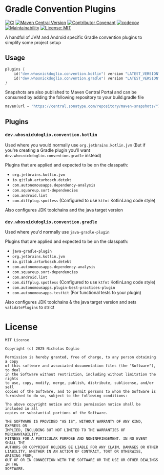# Gradle Convention Plugins

[![CI](https://github.com/WhosNickDoglio/convention-plugins/actions/workflows/ci.yml/badge.svg)](https://github.com/WhosNickDoglio/convention-plugins/actions/workflows/ci.yml)
[![Maven Central Version](https://img.shields.io/maven-central/v/dev.whosnickdoglio/convention-plugins)](https://central.sonatype.com/artifact/dev.whosnickdoglio/convention-plugins/overview)
[![Contributor Covenant](https://img.shields.io/badge/Contributor%20Covenant-2.1-4baaaa.svg)](.github/CODE_OF_CONDUCT.md)
[![codecov](https://codecov.io/github/WhosNickDoglio/convention-plugins/graph/badge.svg?token=73spSKaSVx)](https://codecov.io/github/WhosNickDoglio/convention-plugins)
[![Maintainability](https://api.codeclimate.com/v1/badges/dae2d3864c78fbe7ff22/maintainability)](https://codeclimate.com/github/WhosNickDoglio/convention-plugins/maintainability)
[![License: MIT](https://img.shields.io/badge/License-MIT-yellow.svg)](https://opensource.org/licenses/MIT)

A handful of JVM and Android specific Gradle convention plugins to simplify some project setup

## Usage

```kotlin
plugins {
    id("dev.whosnickdoglio.convention.kotlin") version "LATEST_VERSION"
    id("dev.whosnickdoglio.convention.gradle") version "LATEST_VERSION"
}
```

Snapshots are also published to Maven Central Portal and can be consumed by adding the following repository to your build.gradle file
```kotlin
maven(url = "https://central.sonatype.com/repository/maven-snapshots/")
```

## Plugins

### `dev.whosnickdoglio.convention.kotlin`

Used where you would normally use `org.jetbrains.kotlin.jvm` (But if you're creating a Gradle plugin
you'll want `dev.whosnickdoglio.convention.gradle` instead)

Plugins that are applied and expected to be on the classpath:
- `org.jetbrains.kotlin.jvm`
- `io.gitlab.arturbosch.detekt`
- `com.autonomousapps.dependency-analysis`
- `com.squareup.sort-dependencies`
- `com.android.lint`
- `com.diffplug.spotless` (Configured to use `ktfmt` KotlinLang code style)


Also configures JDK toolchains and the java target version

### `dev.whosnickdoglio.convention.gradle`

Used where you'd normally use `java-gradle-plugin`

Plugins that are applied and expected to be on the classpath:
- `java-gradle-plugin`
- `org.jetbrains.kotlin.jvm`
- `io.gitlab.arturbosch.detekt`
- `com.autonomousapps.dependency-analysis`
- `com.squareup.sort-dependencies`
- `com.android.lint`
- `com.diffplug.spotless` (Configured to use `ktfmt` KotlinLang code style)
- `com.autonomousapps.plugin-best-practices-plugin`
- `com.autonomousapps.testkit` (For functional tests fo your plugin)


Also configures JDK toolchains & the java target version and sets `validatePlugins` to strict

# License

	MIT License

	Copyright (c) 2025 Nicholas Doglio

	Permission is hereby granted, free of charge, to any person obtaining a copy
	of this software and associated documentation files (the "Software"), to deal
	in the Software without restriction, including without limitation the rights
	to use, copy, modify, merge, publish, distribute, sublicense, and/or sell
	copies of the Software, and to permit persons to whom the Software is
	furnished to do so, subject to the following conditions:

	The above copyright notice and this permission notice shall be included in all
	copies or substantial portions of the Software.

	THE SOFTWARE IS PROVIDED "AS IS", WITHOUT WARRANTY OF ANY KIND, EXPRESS OR
	IMPLIED, INCLUDING BUT NOT LIMITED TO THE WARRANTIES OF MERCHANTABILITY,
	FITNESS FOR A PARTICULAR PURPOSE AND NONINFRINGEMENT. IN NO EVENT SHALL THE
	AUTHORS OR COPYRIGHT HOLDERS BE LIABLE FOR ANY CLAIM, DAMAGES OR OTHER
	LIABILITY, WHETHER IN AN ACTION OF CONTRACT, TORT OR OTHERWISE, ARISING FROM,
	OUT OF OR IN CONNECTION WITH THE SOFTWARE OR THE USE OR OTHER DEALINGS IN THE
	SOFTWARE.
